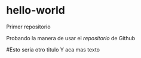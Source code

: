 # hello-world
Primer repositorio

Probando la manera de usar el *repositorio* de Github

#Esto seria otro titulo
Y aca mas texto
